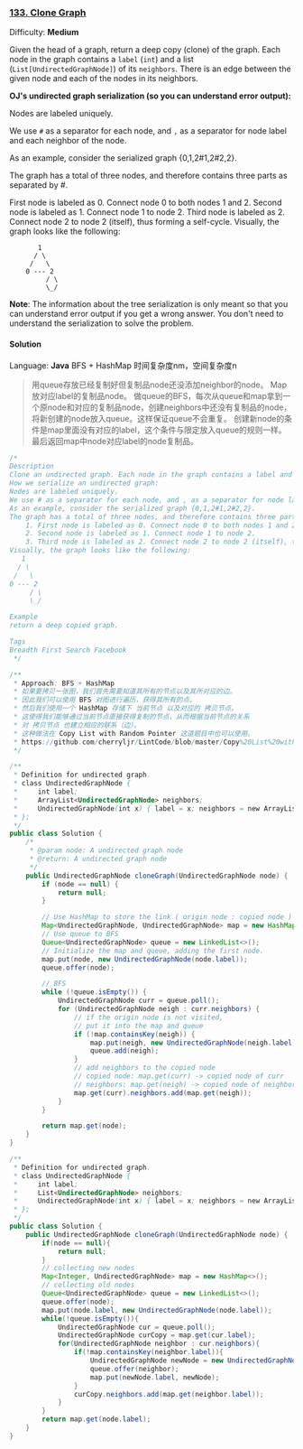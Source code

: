 ### [133\. Clone Graph](https://leetcode.com/problems/clone-graph/description/)

Difficulty: **Medium**



Given the head of a graph, return a deep copy (clone) of the graph. Each node in the graph contains a `label` (`int`) and a list (`List[UndirectedGraphNode]`) of its `neighbors`. There is an edge between the given node and each of the nodes in its neighbors.

  
**OJ's undirected graph serialization (so you can understand error output):**

Nodes are labeled uniquely.

We use `#` as a separator for each node, and `,` as a separator for node label and each neighbor of the node.

As an example, consider the serialized graph {0,1,2#1,2#2,2}.

The graph has a total of three nodes, and therefore contains three parts as separated by #.

First node is labeled as 0. Connect node 0 to both nodes 1 and 2.
Second node is labeled as 1. Connect node 1 to node 2.
Third node is labeled as 2. Connect node 2 to node 2 (itself), thus forming a self-cycle.
Visually, the graph looks like the following:

```
       1
      / \
     /   \
    0 --- 2
         / \
         \_/
```

**Note**: The information about the tree serialization is only meant so that you can understand error output if you get a wrong answer. You don't need to understand the serialization to solve the problem.





#### Solution

Language: **Java**
BFS + HashMap
时间复杂度nm，空间复杂度n

>用queue存放已经复制好但复制品node还没添加neighbor的node。
Map放对应label的复制品node。
做queue的BFS，每次从queue和map拿到一个原node和对应的复制品node，创建neighbors中还没有复制品的node，将新创建的node放入queue。这样保证queue不会重复。
创建新node的条件是map里面没有对应的label，这个条件与限定放入queue的规则一样。
最后返回map中node对应label的node复制品。

```java
/*
Description
Clone an undirected graph. Each node in the graph contains a label and a list of its neighbors.
How we serialize an undirected graph:
Nodes are labeled uniquely.
We use # as a separator for each node, and , as a separator for node label and each neighbor of the node.
As an example, consider the serialized graph {0,1,2#1,2#2,2}.
The graph has a total of three nodes, and therefore contains three parts as separated by #.
    1. First node is labeled as 0. Connect node 0 to both nodes 1 and 2.
    2. Second node is labeled as 1. Connect node 1 to node 2.
    3. Third node is labeled as 2. Connect node 2 to node 2 (itself), thus forming a self-cycle.
Visually, the graph looks like the following:
   1
  / \
 /   \
0 --- 2
     / \
     \_/

Example
return a deep copied graph.

Tags
Breadth First Search Facebook
 */

/**
 * Approach: BFS + HashMap
 * 如果要拷贝一张图，我们首先需要知道其所有的节点以及其所对应的边。
 * 因此我们可以使用 BFS 对图进行遍历，获得其所有的点。
 * 然后我们使用一个 HashMap 存储下 当前节点 以及对应的 拷贝节点。
 * 这使得我们能够通过当前节点直接获得复制的节点，从而根据当前节点的关系
 * 对 拷贝节点 也建立相应的联系（边）。
 * 这种做法在 Copy List with Random Pointer 这道题目中也可以使用。
 * https://github.com/cherryljr/LintCode/blob/master/Copy%20List%20with%20Random%20Pointer.java
 */

/**
 * Definition for undirected graph.
 * class UndirectedGraphNode {
 *     int label;
 *     ArrayList<UndirectedGraphNode> neighbors;
 *     UndirectedGraphNode(int x) { label = x; neighbors = new ArrayList<UndirectedGraphNode>(); }
 * };
 */
public class Solution {
    /*
     * @param node: A undirected graph node
     * @return: A undirected graph node
     */
    public UndirectedGraphNode cloneGraph(UndirectedGraphNode node) {
        if (node == null) {
            return null;
        }

        // Use HashMap to store the link ( origin node : copied node )
        Map<UndirectedGraphNode, UndirectedGraphNode> map = new HashMap<>();
        // Use queue to BFS
        Queue<UndirectedGraphNode> queue = new LinkedList<>();
        // Initialize the map and queue, adding the first node.
        map.put(node, new UndirectedGraphNode(node.label));
        queue.offer(node);

        // BFS
        while (!queue.isEmpty()) {
            UndirectedGraphNode curr = queue.poll();
            for (UndirectedGraphNode neigh : curr.neighbors) {
                // if the origin node is not visited,
                // put it into the map and queue
                if (!map.containsKey(neigh)) {
                    map.put(neigh, new UndirectedGraphNode(neigh.label));
                    queue.add(neigh);
                }
                // add neighbors to the copied node
                // copied node: map.get(curr) -> copied node of curr
                // neighbors: map.get(neigh) -> copied node of neighbor
                map.get(curr).neighbors.add(map.get(neigh));
            }
        }

        return map.get(node);
    }
}

```

```java
/**
 * Definition for undirected graph.
 * class UndirectedGraphNode {
 *     int label;
 *     List<UndirectedGraphNode> neighbors;
 *     UndirectedGraphNode(int x) { label = x; neighbors = new ArrayList<UndirectedGraphNode>(); }
 * };
 */
public class Solution {
    public UndirectedGraphNode cloneGraph(UndirectedGraphNode node) {
        if(node == null){
            return null;
        }
        // collecting new nodes
        Map<Integer, UndirectedGraphNode> map = new HashMap<>();
        // collecting old nodes
        Queue<UndirectedGraphNode> queue = new LinkedList<>();
        queue.offer(node);
        map.put(node.label, new UndirectedGraphNode(node.label));
        while(!queue.isEmpty()){
            UndirectedGraphNode cur = queue.poll();
            UndirectedGraphNode curCopy = map.get(cur.label);
            for(UndirectedGraphNode neighbor : cur.neighbors){
                if(!map.containsKey(neighbor.label)){
                    UndirectedGraphNode newNode = new UndirectedGraphNode(neighbor.label);
                    queue.offer(neighbor);
                    map.put(newNode.label, newNode);
                }
                curCopy.neighbors.add(map.get(neighbor.label));
            }
        }
        return map.get(node.label);
    }
}
```

